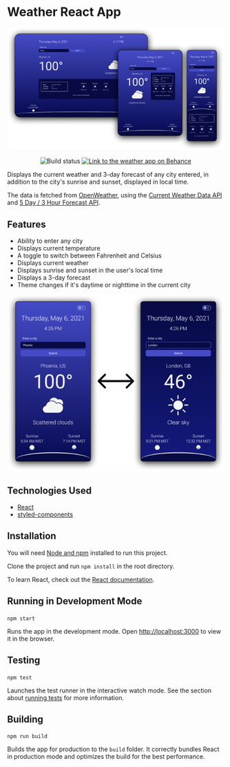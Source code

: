# Weather React App

<p align="center">
    <img src="./src/assets/readme-devices.png" alt="The weather app on a laptop, tablet, and phone">
</p>

<p align="center">
    <img alt="Build status" src="https://img.shields.io/github/workflow/status/cagloria/weather-app/Test?style=for-the-badge" />
    <a href="https://www.behance.net/gallery/119018551/Weather-App">
        <img alt="Link to the weather app on Behance" src="https://shields.io/badge/Behance-1769FF?logo=Behance&logoColor=white&style=for-the-badge" />
    </a>

</p>

Displays the current weather and 3-day forecast of any city entered, in addition to the city's sunrise and sunset, displayed in local time.

The data is fetched from [OpenWeather](https://openweathermap.org/), using the [Current Weather Data API](https://openweathermap.org/current) and [5 Day / 3 Hour Forecast API](https://openweathermap.org/forecast5).

## Features

-   Ability to enter any city
-   Displays current temperature
-   A toggle to switch between Fahrenheit and Celsius
-   Displays current weather
-   Displays sunrise and sunset in the user's local time
-   Displays a 3-day forecast
-   Theme changes if it's daytime or nighttime in the current city

<p align="center">
    <img src="./src/assets/readme-theme.png" alt="Mobile screenshots showing how the app theme changes between light and dark based on the current time">
</p>

## Technologies Used

-   [React](https://reactjs.org/)
-   [styled-components](https://styled-components.com/)

## Installation

You will need [Node and npm](https://nodejs.org/en/) installed to run this project.

Clone the project and run `npm install` in the root directory.

To learn React, check out the [React documentation](https://reactjs.org/).

## Running in Development Mode

`npm start`

Runs the app in the development mode. Open [http://localhost:3000](http://localhost:3000) to view it in the browser.

## Testing

`npm test`

Launches the test runner in the interactive watch mode. See the section about [running tests](https://facebook.github.io/create-react-app/docs/running-tests) for more information.

## Building

`npm run build`

Builds the app for production to the `build` folder. It correctly bundles React in production mode and optimizes the build for the best performance.
